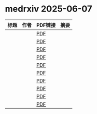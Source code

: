 # medrxiv 2025-06-07

| 标题 | 作者 | PDF链接 |  摘要 |
|------|------|--------|------|
|  |  | [PDF](https://doi.org/10.1101/2025.01.23.24318580) |  |
|  |  | [PDF](https://doi.org/10.1101/2024.12.23.24319539) |  |
|  |  | [PDF](https://doi.org/10.1101/2025.05.27.25328396) |  |
|  |  | [PDF](https://doi.org/10.1101/2024.10.08.24315097) |  |
|  |  | [PDF](https://doi.org/10.1101/2025.06.03.25328867) |  |
|  |  | [PDF](https://doi.org/10.1101/2025.01.11.25320376) |  |
|  |  | [PDF](https://doi.org/10.1101/2025.06.01.25328764) |  |
|  |  | [PDF](https://doi.org/10.1101/2025.06.02.25328779) |  |
|  |  | [PDF](https://doi.org/10.1101/2025.05.28.25328478) |  |
|  |  | [PDF](https://doi.org/10.1101/2025.01.06.25320043) |  |
